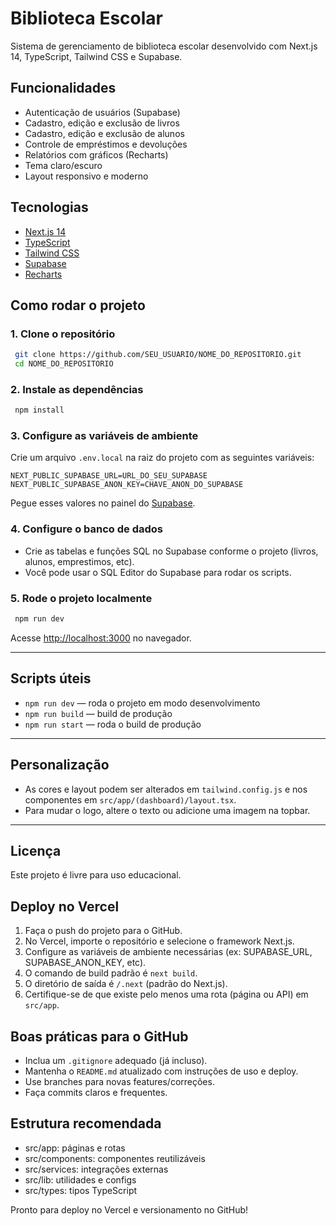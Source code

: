 # Biblioteca Escolar

Sistema de gerenciamento de biblioteca escolar desenvolvido com Next.js 14, TypeScript, Tailwind CSS e Supabase.

## Funcionalidades
- Autenticação de usuários (Supabase)
- Cadastro, edição e exclusão de livros
- Cadastro, edição e exclusão de alunos
- Controle de empréstimos e devoluções
- Relatórios com gráficos (Recharts)
- Tema claro/escuro
- Layout responsivo e moderno

## Tecnologias
- [Next.js 14](https://nextjs.org/)
- [TypeScript](https://www.typescriptlang.org/)
- [Tailwind CSS](https://tailwindcss.com/)
- [Supabase](https://supabase.com/)
- [Recharts](https://recharts.org/)

## Como rodar o projeto

### 1. Clone o repositório
```bash
 git clone https://github.com/SEU_USUARIO/NOME_DO_REPOSITORIO.git
 cd NOME_DO_REPOSITORIO
```

### 2. Instale as dependências
```bash
 npm install
```

### 3. Configure as variáveis de ambiente
Crie um arquivo `.env.local` na raiz do projeto com as seguintes variáveis:

```
NEXT_PUBLIC_SUPABASE_URL=URL_DO_SEU_SUPABASE
NEXT_PUBLIC_SUPABASE_ANON_KEY=CHAVE_ANON_DO_SUPABASE
```

Pegue esses valores no painel do [Supabase](https://app.supabase.com/).

### 4. Configure o banco de dados
- Crie as tabelas e funções SQL no Supabase conforme o projeto (livros, alunos, emprestimos, etc).
- Você pode usar o SQL Editor do Supabase para rodar os scripts.

### 5. Rode o projeto localmente
```bash
 npm run dev
```
Acesse [http://localhost:3000](http://localhost:3000) no navegador.

---

## Scripts úteis
- `npm run dev` — roda o projeto em modo desenvolvimento
- `npm run build` — build de produção
- `npm run start` — roda o build de produção

---

## Personalização
- As cores e layout podem ser alterados em `tailwind.config.js` e nos componentes em `src/app/(dashboard)/layout.tsx`.
- Para mudar o logo, altere o texto ou adicione uma imagem na topbar.

---

## Licença
Este projeto é livre para uso educacional.

## Deploy no Vercel

1. Faça o push do projeto para o GitHub.
2. No Vercel, importe o repositório e selecione o framework Next.js.
3. Configure as variáveis de ambiente necessárias (ex: SUPABASE_URL, SUPABASE_ANON_KEY, etc).
4. O comando de build padrão é `next build`.
5. O diretório de saída é `/.next` (padrão do Next.js).
6. Certifique-se de que existe pelo menos uma rota (página ou API) em `src/app`.

## Boas práticas para o GitHub

- Inclua um `.gitignore` adequado (já incluso).
- Mantenha o `README.md` atualizado com instruções de uso e deploy.
- Use branches para novas features/correções.
- Faça commits claros e frequentes.

## Estrutura recomendada

- src/app: páginas e rotas
- src/components: componentes reutilizáveis
- src/services: integrações externas
- src/lib: utilidades e configs
- src/types: tipos TypeScript

Pronto para deploy no Vercel e versionamento no GitHub!

